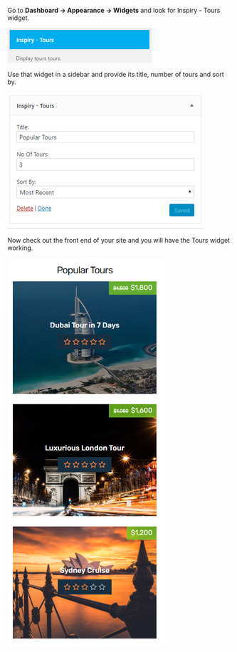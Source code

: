Go to **Dashboard &rarr; Appearance &rarr; Widgets** and look for Inspiry - Tours widget.

![img](../img/tours-widget.png)

Use that widget in a sidebar and provide its title, number of tours and sort by.

![img](../img/tours-widget-sidebar.png)

Now check out the front end of your site and you will have the Tours widget working.

![img](../img/tours-widget-front.png)